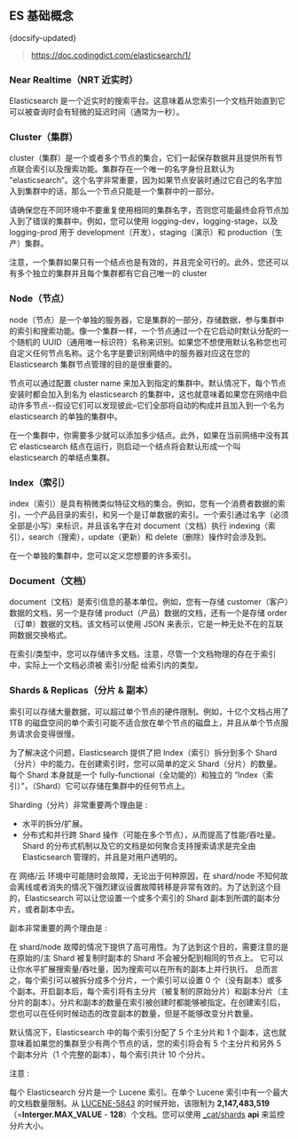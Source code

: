 ## ES 基础概念
{docsify-updated}
> https://doc.codingdict.com/elasticsearch/1/


### Near Realtime（NRT 近实时）
Elasticsearch 是一个近实时的搜索平台。这意味着从您索引一个文档开始直到它可以被查询时会有轻微的延迟时间（通常为一秒）。

### Cluster（集群）
cluster（集群）是一个或者多个节点的集合，它们一起保存数据并且提供所有节点联合索引以及搜索功能。集群存在一个唯一的名字身份且默认为 “elasticsearch”。这个名字非常重要，因为如果节点安装时通过它自己的名字加入到集群中的话，那么一个节点只能是一个集群中的一部分。

请确保您在不同环境中不要重复使用相同的集群名字，否则您可能最终会将节点加入到了错误的集群中。例如，您可以使用 logging-dev，logging-stage，以及 logging-prod 用于 development（开发），staging（演示）和 production（生产）集群。

注意，一个集群如果只有一个结点也是有效的，并且完全可行的。此外，您还可以有多个独立的集群并且每个集群都有它自己唯一的 cluster 

### Node（节点）
node（节点）是一个单独的服务器，它是集群的一部分，存储数据，参与集群中的索引和搜索功能。像一个集群一样，一个节点通过一个在它启动时默认分配的一个随机的 UUID（通用唯一标识符）名称来识别。如果您不想使用默认名称您也可自定义任何节点名称。这个名字是要识别网络中的服务器对应这在您的 Elasticsearch 集群节点管理的目的是很重要的。

节点可以通过配置 cluster name 来加入到指定的集群中。默认情况下，每个节点安装时都会加入到名为 elasticsearch 的集群中，这也就意味着如果您在网络中启动许多节点--假设它们可以发现彼此–它们全部将自动的构成并且加入到一个名为 elasticsearch 的单独的集群中。

在一个集群中，你需要多少就可以添加多少结点。此外，如果在当前网络中没有其它 elasticsearch 结点在运行，则启动一个结点将会默认形成一个叫 elasticsearch 的单结点集群。

### Index（索引）
index（索引）是具有稍微类似特征文档的集合。例如，您有一个消费者数据的索引，一个产品目录的索引，和另一个是订单数据的索引。一个索引通过名字（必须全部是小写）来标识，并且该名字在对 document（文档）执行 indexing（索引），search（搜索），update（更新）和 delete（删除）操作时会涉及到。

在一个单独的集群中，您可以定义您想要的许多索引。

### Document（文档）
document（文档）是索引信息的基本单位。例如，您有一存储 customer（客户）数据的文档，另一个是存储 product（产品）数据的文档，还有一个是存储 order（订单）数据的文档。该文档可以使用 JSON 来表示，它是一种无处不在的互联网数据交换格式。

在索引/类型中，您可以存储许多文档。注意，尽管一个文档物理的存在于索引中，实际上一个文档必须被 索引/分配 给索引内的类型。

### Shards & Replicas（分片 & 副本）
索引可以存储大量数据，可以超过单个节点的硬件限制。例如，十亿个文档占用了 1TB 的磁盘空间的单个索引可能不适合放在单个节点的磁盘上，并且从单个节点服务请求会变得很慢。

为了解决这个问题，Elasticsearch 提供了把 Index（索引）拆分到多个 Shard（分片）中的能力。在创建索引时，您可以简单的定义 Shard（分片）的数量。每个 Shard 本身就是一个 fully-functional（全功能的）和独立的 “Index（索引）”，（Shard）它可以存储在集群中的任何节点上。

Sharding（分片）非常重要两个理由是 : 

+ 水平的拆分/扩展。
+ 分布式和并行跨 Shard 操作（可能在多个节点），从而提高了性能/吞吐量。
Shard 的分布式机制以及它的文档是如何聚合支持搜索请求是完全由 Elasticsearch 管理的，并且是对用户透明的。

在 网络/云 环境中可能随时会故障，无论出于何种原因，在 shard/node 不知何故会离线或者消失的情况下强烈建议设置故障转移是非常有效的。为了达到这个目的，Elasticsearch 可以让您设置一个或多个索引的 Shard 副本到所谓的副本分片，或者副本中去。

副本非常重要的两个理由是 : 

在 shard/node 故障的情况下提供了高可用性。为了达到这个目的，需要注意的是在原始的/主 Shard 被复制时副本的 Shard 不会被分配到相同的节点上。
它可以让你水平扩展搜索量/吞吐量，因为搜索可以在所有的副本上并行执行。
总而言之，每个索引可以被拆分成多个分片，一个索引可以设置 0 个（没有副本）或多个副本。开启副本后，每个索引将有主分片（被复制的原始分片）和副本分片（主分片的副本）。分片和副本的数量在索引被创建时都能够被指定。在创建索引后，您也可以在任何时候动态的改变副本的数量，但是不能够改变分片数量。

默认情况下，Elasticsearch 中的每个索引分配了 5 个主分片和 1 个副本，这也就意味着如果您的集群至少有两个节点的话，您的索引将会有 5 个主分片和另外 5 个副本分片（1 个完整的副本），每个索引共计 10 个分片。

注意 :

每个 Elasticsearch 分片是一个 Lucene 索引。在单个 Lucene 索引中有一个最大的文档数量限制。从 [LUCENE-5843](https://issues.apache.org/jira/browse/LUCENE-5843) 的时候开始，该限制为 **2,147,483,519**（=**Interger.MAX_VALUE** - **128**）个文档。您可以使用 [_cat/shards](https://www.elastic.co/guide/en/elasticsearch/reference/current/cat-shards.html "cat shards") **api** 来监控分片大小。